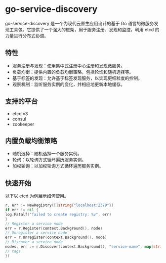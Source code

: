 # go-service-discovery

go-service-discovery 是一个为现代云原生应用设计的基于 Go 语言的微服务发现工具包。它提供了一个强大的框架，用于服务注册、发现和监控，利用 etcd 的力量进行分布式协调。

## 特性
+ 服务注册与发现：使用集中式注册中心注册和发现微服务。
+ 负载均衡：提供内置的负载均衡策略，包括轮询和随机选择等。
+ 基于标签的发现：允许基于标签发现服务，以实现更细粒度的控制。
+ 观察机制：监听服务实例的变化，并相应地更新本地缓存。

## 支持的平台
+ etcd v3
+ consul
+ zookeeper

## 内置负载均衡策略

+ 随机选择：随机选择一个服务实例。
+ 轮询：以轮询方式循环遍历服务实例。
+ 加权轮询：以加权轮询方式循环遍历服务实例。

## 快速开始

以下以 etcd 为例展示如何使用。

```go
r, err := NewRegistry([]string{"localhost:2379"})
if err != nil {
log.Fatalf("failed to create registry: %v", err)
}
// Register a service node
err = r.Register(context.Background(), node)
// Unregister a service node
err = r.Unregister(context.Background(), node)
// Discover a service node
nodes, err := r.Discover(context.Background(), "service-name", map[string]string{
// tags
})
```